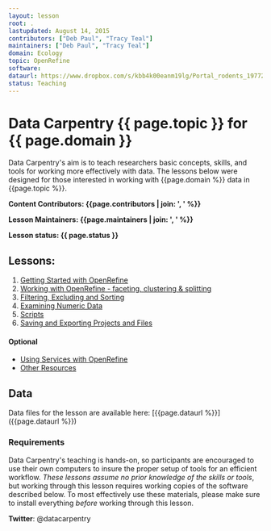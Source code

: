 ```yaml
---
layout: lesson
root: .
lastupdated: August 14, 2015
contributors: ["Deb Paul", "Tracy Teal"]
maintainers: ["Deb Paul", "Tracy Teal"]
domain: Ecology
topic: OpenRefine
software:
dataurl: https://www.dropbox.com/s/kbb4k00eanm19lg/Portal_rodents_19772002_scinameUUIDs.csv?dl=0
status: Teaching
---
```


<!-- USING THIS LESSON TEMPLATE -->
<!-- Lesson specific information is taken from the YAML header at the top of the page -->

<!-- THE LESSON INFORMATION -->


Data Carpentry {{ page.topic }} for {{ page.domain }}
=======

Data Carpentry's aim is to teach researchers basic concepts, skills,
and tools for working more effectively with data.
The lessons below were designed for those interested
in working with {{page.domain %}} data in {{page.topic %}}.


**Content Contributors: {{page.contributors | join: ', ' %}}**


**Lesson Maintainers: {{page.maintainers | join: ', ' %}}**


**Lesson status: {{ page.status }}**

<!--
  [Information on Lesson Status Categories]()
-->

<!-- ###### INDEX OF LESSONS ON THIS TOPIC ###### -->

## Lessons:


1. [Getting Started with OpenRefine](00-getting-started.html)
2. [Working with OpenRefine - faceting, clustering & splitting](01-working-with-openrefine.html)
3. [Filtering, Excluding and Sorting](02-filter-exclude-sort.html)
4. [Examining Numeric Data](03-numbers.html)
5. [Scripts](04-scripts.html)
6. [Saving and Exporting Projects and Files](05-save-export.html)

#### Optional
- [Using Services with OpenRefine](06-services.html)
- [Other Resources](07-resources.html)

## Data

Data files for the lesson are available here: [{{page.dataurl %}}]({{page.dataurl %}})


### Requirements

Data Carpentry's teaching is hands-on, so participants are encouraged to use
their own computers to insure the proper setup of tools for an efficient workflow.
*These lessons assume no prior knowledge of the skills or tools*, but working
through this lesson requires working copies of the software described below.
To most effectively use these materials, please make sure to install everything
*before* working through this lesson.

<p><strong>Twitter</strong>: @datacarpentry
